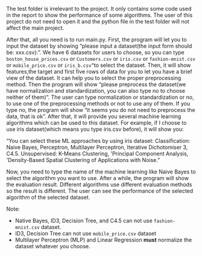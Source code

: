 The test folder is irrelevant to the project. It only contains some code used in the report to show the performance of some algorithms. The user of this project do not need to open it and the python file in the test folder will not affect the main project.

After that, all you need is to run main.py. First, the program will let you to input the dataset by showing “please input a dataset(the input form should be: xxx.csv):”. We have 6 datasets for users to choose, so you can type `boston_house_prices.csv` or `Customers.csv` or `iris.csv` or `fashion-mnist.csv` or `mobile_price.csv` or `iris_b.csv”`to select the dataset. Then, it will show features,the target and first five rows of data for you to let you have a brief view of the dataset. It can help you to select the proper preprocessing method. Then the program will show “please preprocess the dataset(we have normalization and standardization, you can also type no to choose neither of them)”. The user can type normalization or standardization or no, to use one of the preprocessing methods or not to use any of them. If you type no, the program will show “it seems you do not need to preprocess the data, that is ok”. After that, it will provide you several machine learning algorithms which can be used to this dataset. For example, if I choose to use iris dataset(which means you type iris.csv before), it will show you:

“You can select these ML approaches by using iris dataset: Classification: Naive Bayes, Perceptron, Multilayer Perceptron, Iterative Dichotomiser 3, C4.5. Unsupervised: K-Means Clustering, 'Principal Component Analysis, 'Density-Based Spatial Clustering of Applications with Noise.”

Now, you need to type the name of the machine learning like Naive Bayes to select the algorithm you want to use. After a while, the program will show the evaluation result. Different algorithms use different evaluation methods so the result is different. The user can see the performance of the selected algorithm of the selected dataset.





Note: 

- Native Bayes, ID3, Decision Tree, and C4.5 can not use `fashion-mnist.csv` dataset.
- ID3, Decision Tree can not use `mobile_price.csv` dataset
- Multilayer Perceptron (MLP) and Linear Regression **must** normalize the dataset whatever you choose.